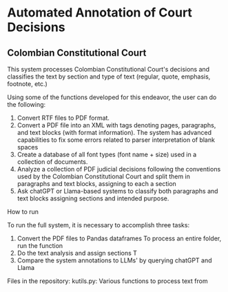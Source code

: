# Automated Annotation of Court Decisions
## Colombian Constitutional Court

This system processes Colombian Constitutional Court's decisions and classifies the text by section and type of text (regular, quote, emphasis, footnote, etc.)

Using some of the functions developed for this endeavor, the user can do the following:

1) Convert RTF files to PDF format.
2) Convert a PDF file into an XML with tags denoting pages, paragraphs, and text blocks (with format information). The system has advanced capabilities to fix some errors related to parser interpretation of blank spaces
3) Create a database of all font types (font name + size) used in a collection of documents.
4) Analyze a collection of PDF judicial decisions following the conventions used by the Colombian Constitutional Court and split them in paragraphs and text blocks, assigning to each a section
5) Ask chatGPT or Llama-based systems to classify both paragraphs and text blocks assigning sections and intended purpose.

How to run

To run the full system, it is necessary to accomplish three tasks:
1) Convert the PDF files to Pandas dataframes
   To process an entire folder, run the function 
3) Do the text analysis and assign sections
   T
5) Compare the system annotations to LLMs' by querying chatGPT and Llama



Files in the repository:
kutils.py: Various functions to process text from
